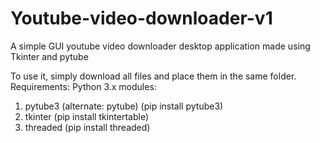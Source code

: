 # Youtube-video-downloader-v1
A simple GUI youtube video downloader desktop application made using Tkinter and pytube

To use it, simply download all files and place them in the same folder.
Requirements:
Python 3.x
modules:
1) pytube3 (alternate: pytube) (pip install pytube3)
2) tkinter  (pip install tkintertable)
3) threaded (pip install threaded)

